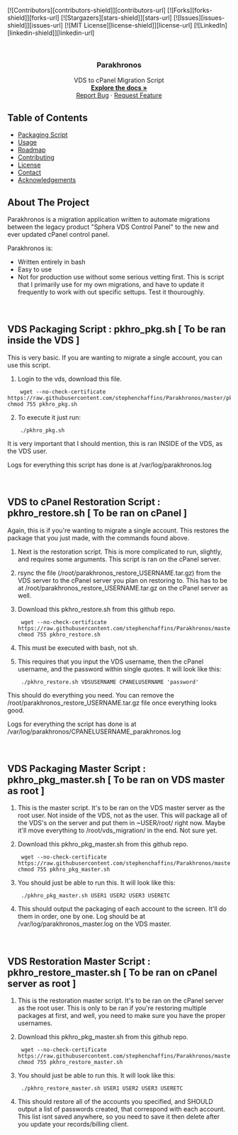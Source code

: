 [![Contributors][contributors-shield]][contributors-url]
[![Forks][forks-shield]][forks-url]
[![Stargazers][stars-shield]][stars-url]
[![Issues][issues-shield]][issues-url]
[![MIT License][license-shield]][license-url]
[![LinkedIn][linkedin-shield]][linkedin-url]



<!-- PROJECT LOGO -->
<br />
<p align="center">

  <h3 align="center">Parakhronos</h3>

  <p align="center">
    VDS to cPanel Migration Script
    <br />
    <a href="https://github.com/stephenchaffins/Parakhronos"><strong>Explore the docs »</strong></a>
    <br />
    <a href="https://github.com/stephenchaffins/Parakhronos/issues">Report Bug</a>
    ·
    <a href="https://github.com/stephenchaffins/Parakhronos/issues">Request Feature</a>
  </p>
</p>



<!-- TABLE OF CONTENTS -->
## Table of Contents

* [Packaging Script](#packaging-script)
* [Usage](#usage)
* [Roadmap](#roadmap)
* [Contributing](#contributing)
* [License](#license)
* [Contact](#contact)
* [Acknowledgements](#acknowledgements)



<!-- ABOUT THE PROJECT -->
## About The Project

Parakhronos is a migration application written to automate migrations between the legacy product "Sphera VDS Control Panel" to the new and ever updated cPanel control panel.

Parakhronos is:
- Written entirely in bash
- Easy to use
- Not for production use without some serious vetting first. This is script that I primarily use for my own migrations, and have to update it frequently to work with out specific settups.  Test it thouroughly.
<br /><br /><br />

## VDS Packaging Script : pkhro_pkg.sh [ To be ran inside the VDS ]

This is very basic. If you are wanting to migrate a single account, you can use this script.


1. Login to the vds, download this file.
```
    wget --no-check-certificate https://raw.githubusercontent.com/stephenchaffins/Parakhronos/master/pkhro_pkg.sh; chmod 755 pkhro_pkg.sh
```
2. To execute it just run:
```
    ./pkhro_pkg.sh
```
It is very important that I should mention, this is ran INSIDE of the VDS, as the VDS user.

Logs for everything this script has done is at /var/log/parakhronos.log
<br /><br /><br />

## VDS to cPanel Restoration Script : pkhro_restore.sh [ To be ran on cPanel ]

Again, this is if you're  wanting to migrate a single account. This restores the package that you just made, with the commands found above.

1. Next is the restoration script. This is more complicated to run, slightly, and requires some arguments. This script is ran on the cPanel server.

2. rsync the file (/root/parakhronos_restore_USERNAME.tar.gz) from the VDS server to the cPanel server you plan on restoring to. This has to be at /root/parakhronos_restore_USERNAME.tar.gz on the cPanel server as well.
3. Download this pkhro_restore.sh from this github repo.

        wget --no-check-certificate https://raw.githubusercontent.com/stephenchaffins/Parakhronos/master/pkhro_restore.sh; chmod 755 pkhro_restore.sh

4. This must be executed with bash, not sh.

5. This requires that you input the VDS username, then the cPanel username, and the password within single quotes. It will look like this:

        ./pkhro_restore.sh VDSUSERNAME CPANELUSERNAME 'password'

This should do everything you need. You can remove the /root/parakhronos_restore_USERNAME.tar.gz file once everything looks good.

Logs for everything the script has done is at /var/log/parakhronos/CPANELUSERNAME_parakhronos.log
<br /><br /><br />

## VDS Packaging Master Script : pkhro_pkg_master.sh [ To be ran on VDS master as root ]

1. This is the master script. It's to be ran on the VDS master server as the root user. Not inside of the VDS, not as the user. This will package all of the VDS's on the server and put them in ~USER/root/ right now. Maybe it'll move everything to /root/vds_migration/ in the end. Not sure yet.

2. Download this pkhro_pkg_master.sh from this github repo.

        wget --no-check-certificate https://raw.githubusercontent.com/stephenchaffins/Parakhronos/master/pkhro_pkg_master.sh; chmod 755 pkhro_pkg_master.sh

3. You should just be able to run this. It will look like this:

        ./pkhro_pkg_master.sh USER1 USER2 USER3 USERETC

4. This should output the packaging of each account to the screen. It'll do them in order, one by one. Log should be at /var/log/parakhronos_master.log on the VDS master.
<br /><br /><br />

## VDS Restoration Master Script : pkhro_restore_master.sh [ To be ran on cPanel server as root ]

1. This is the restoration master script. It's to be ran on the cPanel server as the root user. This is only to be ran if you're restoring multiple packages at first, and well, you need to make sure you have the proper usernames.

2. Download this pkhro_pkg_master.sh from this github repo.

        wget --no-check-certificate https://raw.githubusercontent.com/stephenchaffins/Parakhronos/master/pkhro_restore_master.sh; chmod 755 pkhro_restore_master.sh

3. You should just be able to run this. It will look like this:

        ./pkhro_restore_master.sh USER1 USER2 USER3 USERETC

4. This should restore all of the accounts you specified, and SHOULD output a list of passwords created, that correspond with each account. This list isnt saved anywhere, so you need to save it then delete after you update your records/billing client.

